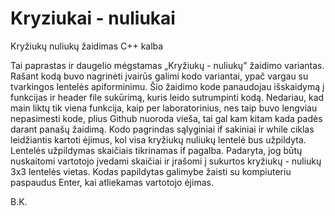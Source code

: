# Kryziukai - nuliukai
Kryžiukų nuliukų žaidimas C++ kalba

Tai paprastas ir daugelio mėgstamas „Kryžiukų - nuliukų” žaidimo variantas. Rašant kodą buvo nagrinėti įvairūs galimi kodo variantai, ypač vargau su tvarkingos lentelės apiforminimu. Šio žaidimo kode panaudojau išskaidymą į funkcijas ir header file sukūrimą, kuris leido sutrumpinti kodą. Nedariau, kad main liktų tik viena funkcija, kaip per laboratorinius, nes taip buvo lengviau nepasimesti kode, plius Github nuoroda vieša, tai gal kam kitam kada padės darant panašų žaidimą. Kodo pagrindas sąlyginiai if sakiniai ir while ciklas leidžiantis kartoti ėjimus, kol visa kryžiukų nuliukų lentelė bus užpildyta. Lentelės užpildymas skaičiais tikrinamas if pagalba. Padaryta, jog būtų nuskaitomi vartotojo įvedami skaičiai ir įrašomi į sukurtos kryžiukų - nuliukų 3x3 lentelės vietas. Kodas papildytas galimybe žaisti su kompiuteriu paspaudus Enter, kai atliekamas vartotojo ėjimas.

B.K.
